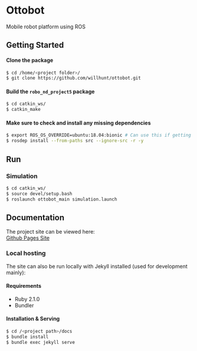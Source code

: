 # Ottobot
Mobile robot platform using ROS


## Getting Started
#### Clone the package
```sh
$ cd /home/<project folder>/ 
$ git clone https://github.com/willhunt/ottobot.git
```

#### Build the `robo_nd_project5` package
```sh
$ cd catkin_ws/
$ catkin_make
```

#### Make sure to check and install any missing dependencies
```sh
$ export ROS_OS_OVERRIDE=ubuntu:18.04:bionic # Can use this if getting "unsupported OS error", for exampe with Linux Mint
$ rosdep install --from-paths src --ignore-src -r -y
```

## Run
### Simulation
```sh
$ cd catkin_ws/
$ source devel/setup.bash
$ roslaunch ottobot_main simulation.launch
```

## Documentation
The project site can be viewed here:  
[Github Pages Site](https://willhunt.github.io/ottobot/)  

### Local hosting
The site can also be run locally with Jekyll installed (used for development mainly):
#### Requirements
* Ruby 2.1.0
* Bundler

#### Installation & Serving
```sh
$ cd /<project path>/docs
$ bundle install
$ bundle exec jekyll serve
```